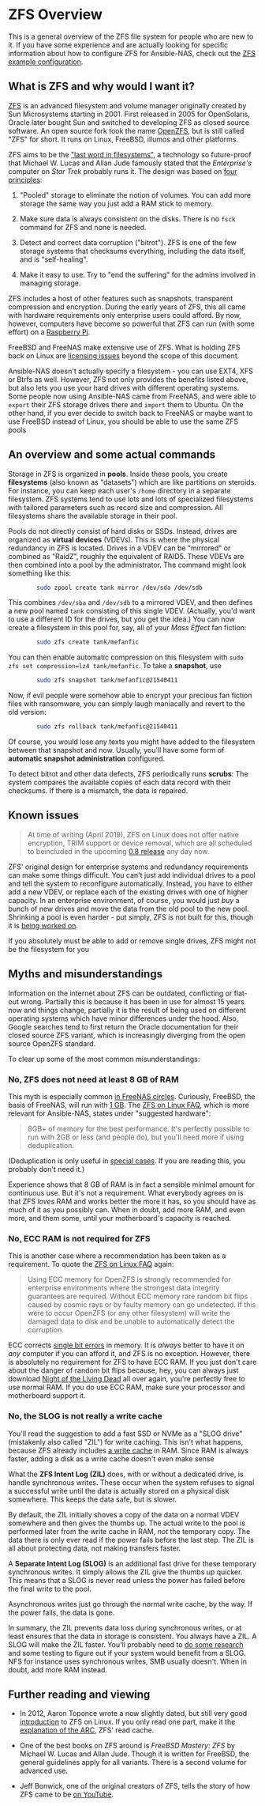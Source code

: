 # ZFS Overview

This is a general overview of the ZFS file system for people who are new to it. If you have some experience and are actually looking for specific information about how to configure ZFS for Ansible-NAS, check out the [ZFS example configuration](zfs_configuration.md).

## What is ZFS and why would I want it?

[ZFS](https://en.wikipedia.org/wiki/ZFS) is an advanced filesystem and volume manager originally created by Sun Microsystems starting in 2001. First released in 2005 for OpenSolaris, Oracle later bought Sun and switched to developing ZFS as closed source software. An open source fork took the name [OpenZFS](http://www.open-zfs.org/wiki/Main_Page), but is still called "ZFS" for short. It runs on Linux, FreeBSD, illumos and other platforms.

ZFS aims to be the ["last word in
filesystems"](https://blogs.oracle.com/bonwick/zfs:-the-last-word-in-filesystems), a technology so future-proof that Michael W. Lucas and Allan Jude famously stated that the _Enterprise's_ computer on _Star Trek_ probably runs it. The design was based on [four principles](https://www.youtube.com/watch?v=MsY-BafQgj4):

1. "Pooled" storage to eliminate the notion of volumes. You can add more storage the same way you just add a RAM stick to memory.

1. Make sure data is always consistent on the disks. There is no `fsck` command for ZFS and none is needed.

1. Detect and correct data corruption ("bitrot"). ZFS is one of the few storage systems that checksums everything, including the data itself, and is "self-healing".

1. Make it easy to use. Try to "end the suffering" for the admins involved in managing storage.

ZFS includes a host of other features such as snapshots, transparent compression and encryption. During the early years of ZFS, this all came with hardware requirements only enterprise users could afford. By now, however, computers have become so powerful that ZFS can run (with some effort) on a [Raspberry Pi](https://gist.github.com/mohakshah/b203d33a235307c40065bdc43e287547).

FreeBSD and FreeNAS make extensive use of ZFS. What is holding ZFS back on Linux are [licensing issues](https://en.wikipedia.org/wiki/OpenZFS#History) beyond the scope of this document.

Ansible-NAS doesn't actually specify a filesystem - you can use EXT4, XFS or Btrfs as well. However, ZFS not only provides the benefits listed above, but also lets you use your hard drives with different operating systems. Some people now using Ansible-NAS came from FreeNAS, and were able to `export` their ZFS storage drives there and `import` them to Ubuntu. On the other hand, if you ever decide to switch back to FreeNAS or maybe want to use FreeBSD instead of Linux, you should be able to use the same ZFS pools

## An overview and some actual commands

Storage in ZFS is organized in **pools**. Inside these pools, you create **filesystems** (also known as "datasets") which are like partitions on steroids. For instance, you can keep each user's `/home` directory in a separate filesystem. ZFS systems tend to use lots and lots of specialized filesystems with tailored parameters such as record size and compression. All filesystems share the available storage in their pool.

Pools do not directly consist of hard disks or SSDs. Instead, drives are organized as **virtual devices** (VDEVs). This is where the physical redundancy in ZFS is located. Drives in a VDEV can be "mirrored" or combined as "RaidZ", roughly the equivalent of RAID5. These VDEVs are then combined into a pool by the administrator. The command might look something like this:

```bash
        sudo zpool create tank mirror /dev/sda /dev/sdb
```

This combines `/dev/sba` and `/dev/sdb` to a mirrored VDEV, and then defines a new pool named `tank` consisting of this single VDEV. (Actually, you'd want to use a different ID for the drives, but you get the idea.) You can now create a filesystem in this pool for, say, all of your _Mass Effect_ fan fiction:

```bash
        sudo zfs create tank/mefanfic
```

You can then enable automatic compression on this filesystem with `sudo zfs set compression=lz4 tank/mefanfic`. To take a **snapshot**, use

```bash
        sudo zfs snapshot tank/mefanfic@21540411
```

Now, if evil people were somehow able to encrypt your precious fan fiction files with ransomware, you can simply laugh maniacally and revert to the old version:

```bash
        sudo zfs rollback tank/mefanfic@21540411
```

Of course, you would lose any texts you might have added to the filesystem between that snapshot and now. Usually, you'll have some form of **automatic snapshot administration** configured.

To detect bitrot and other data defects, ZFS periodically runs **scrubs**: The system compares the available copies of each data record with their checksums. If there is a mismatch, the data is repaired.

## Known issues

> At time of writing (April 2019), ZFS on Linux does not offer native encryption, TRIM support or device removal, which are all scheduled to beincluded in the upcoming [0.8 release](https://www.phoronix.com/scan.php?page=news_item&px=ZFS-On-Linux-0.8-RC1-Released) any day now.

ZFS' original design for enterprise systems and redundancy requirements can make some things difficult. You can't just add individual drives to a pool and tell the system to reconfigure automatically. Instead, you have to either add a new VDEV, or replace each of the existing drives with one of higher capacity. In an enterprise environment, of course, you would just _buy_ a bunch of new drives and move the data from the old pool to the new pool. Shrinking a pool is even harder - put simply, ZFS is not built for this, though it is [being worked on](https://www.delphix.com/blog/delphix-engineering/openzfs-device-removal).

 If you absolutely must be able to add or remove single drives, ZFS might not be the filesystem for you

## Myths and misunderstandings

Information on the internet about ZFS can be outdated, conflicting or flat-out wrong. Partially this is because it has been in use for almost 15 years now and things change, partially it is the result of being used on different operating systems which have minor differences under the hood. Also, Google searches tend to first return the Oracle documentation for their closed source ZFS variant, which is increasingly diverging from the open source OpenZFS standard.

To clear up some of the most common misunderstandings:

### No, ZFS does not need at least 8 GB of RAM

This myth is especially common [in FreeNAS circles](https://www.ixsystems.com/community/threads/does-freenas-really-need-8gb-of-ram.38685/). Curiously, FreeBSD, the basis of FreeNAS, will run with [1 GB](https://wiki.freebsd.org/ZFSTuningGuide). The [ZFS on Linux FAQ](https://github.com/zfsonlinux/zfs/wiki/FAQ#hardware-requirements), which is more relevant for Ansible-NAS, states under "suggested hardware":

> 8GB+ of memory for the best performance. It's perfectly possible to run with
> 2GB or less (and people do), but you'll need more if using deduplication.

(Deduplication is only useful in [special cases](http://open-zfs.org/wiki/Performance_tuning#Deduplication). If you are reading this, you probably don't need it.)

Experience shows that 8 GB of RAM is in fact a sensible minimal amount for continuous use. But it's not a requirement. What everybody agrees on is that ZFS _loves_ RAM and works better the more it has, so you should have as much of it as you possibly can. When in doubt, add more RAM, and even more, and them some, until your motherboard's capacity is reached.

### No, ECC RAM is not required for ZFS

This is another case where a recommendation has been taken as a requirement. To quote the [ZFS on Linux FAQ](https://github.com/zfsonlinux/zfs/wiki/FAQ#do-i-have-to-use-ecc-memory-for-zfs) again:

> Using ECC memory for OpenZFS is strongly recommended for enterprise environments where the strongest data integrity guarantees are required. Without ECC memory rare random bit flips caused by cosmic rays or by faulty memory can go undetected. If this were to occur OpenZFS (or any other filesystem) will write the damaged data to disk and be unable to automatically detect the corruption.

ECC corrects [single bit errors](https://en.wikipedia.org/wiki/ECC_memory) in memory. It is _always_ better to have it on _any_ computer if you can afford it, and ZFS is no exception. However, there is absolutely no requirement for ZFS to have ECC RAM. If you just don't care about the danger of random bit flips because, hey, you can always just download [Night of the Living Dead](https://archive.org/details/night_of_the_living_dead) all over again, you're perfectly free to use normal RAM. If you do use ECC RAM, make sure your processor and motherboard support it.

### No, the SLOG is not really a write cache

You'll read the suggestion to add a fast SSD or NVMe as a "SLOG drive" (mistakenly also called "ZIL") for write caching. This isn't what happens, because ZFS already includes [a write cache](https://linuxhint.com/configuring-zfs-cache/) in RAM. Since RAM is always faster, adding a disk as a write cache doesn't even make sense

What the **ZFS Intent Log (ZIL)** does, with or without a dedicated drive, is handle synchronous writes. These occur when the system refuses to signal a successful write until the data is actually stored on a physical disk somewhere. This keeps the data safe, but is slower.

By default, the ZIL initially shoves a copy of the data on a normal VDEV somewhere and then gives the thumbs up. The actual write to the pool is performed later from the write cache in RAM, _not_ the temporary copy. The data there is only ever read if the power fails before the last step. The ZIL is all about protecting data, not making transfers faster.

A **Separate Intent Log (SLOG)** is an additional fast drive for these temporary synchronous writes. It simply allows the ZIL give the thumbs up quicker. This means that a SLOG is never read unless the power has failed before the final write to the pool.

Asynchronous writes just go through the normal write cache, by the way. If the power fails, the data is gone.

In summary, the ZIL prevents data loss during synchronous writes, or at least ensures that the data in storage is consistent. You always have a ZIL. A SLOG will make the ZIL faster. You'll probably need to [do some research](https://www.ixsystems.com/blog/o-slog-not-slog-best-configure-zfs-intent-log/) and some testing to figure out if your system would benefit from a SLOG. NFS for instance uses synchronous writes, SMB usually doesn't. When in doubt, add more RAM instead.

## Further reading and viewing

- In 2012, Aaron Toponce wrote a now slightly dated, but still very good [introduction](https://pthree.org/2012/04/17/install-zfs-on-debian-gnulinux/) to ZFS on Linux. If you only read one part, make it the [explanation of the ARC](https://pthree.org/2012/12/07/zfs-administration-part-iv-the-adjustable-replacement-cache/), ZFS' read cache.
- One of the best books on ZFS around is _FreeBSD Mastery: ZFS_ by Michael W. Lucas and Allan Jude. Though it is written for FreeBSD, the general guidelines apply for all variants. There is a second volume for advanced use.

- Jeff Bonwick, one of the original creators of ZFS, tells the story of how ZFS came to be [on YouTube](https://www.youtube.com/watch?v=dcV2PaMTAJ4).
